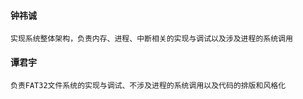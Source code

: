 #### 钟祎诚

    实现系统整体架构，负责内存、进程、中断相关的实现与调试以及涉及进程的系统调用

#### 谭君宇

    负责FAT32文件系统的实现与调试、不涉及进程的系统调用以及代码的排版和风格化